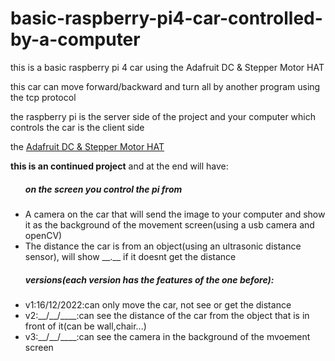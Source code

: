 # basic-raspberry-pi4-car-controlled-by-a-computer
this is a basic raspberry pi 4 car using the Adafruit DC & Stepper Motor HAT

this car can move forward/backward and turn all by another program using the tcp protocol

the raspberry pi is the server side of the project and your computer which controls the car is the client side

<p>the <a href="https://thepihut.com/products/adafruit-dc-stepper-motor-hat-for-raspberry-pi-mini-kit">Adafruit DC & Stepper Motor HAT</a></p>

<b>this is an continued project</b>
and at the end will have:
<ul>
  <h5>on the screen you control the pi from</h5>
  <li>A camera on the car that will send the image to your computer and show it as the background of the movement screen(using a usb camera and openCV)</li>
  <li>The distance the car is from an object(using an ultrasonic distance sensor), will show __.__ if it doesnt get the distance</li>
 </ul>

<ul>
  <h5>versions(each version has the features of the one before):</h5>
  <li>v1:16/12/2022:can only move the car, not see or get the distance</li>
  <li>v2:__/__/____:can see the distance of the car from the object that is in front of it(can be wall,chair...)</li>
  <li>v3:__/__/____:can see the camera in the background of the mvoement screen</li>
</ul>
